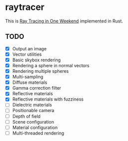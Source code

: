 # raytracer

This is [Ray Tracing in One Weekend](https://raytracing.github.io/books/RayTracingInOneWeekend.html) implemented in Rust.

## TODO

- [x] Output an image
- [x] Vector utilities
- [x] Basic skybox rendering
- [x] Rendering a sphere in normal vectors
- [x] Rendering multiple spheres
- [x] Multi-sampling
- [x] Diffuse materials
- [x] Gamma correction filter
- [x] Reflective materials
- [x] Reflective materials with fuzziness
- [ ] Dielectric materials
- [ ] Positionable camera
- [ ] Depth of field
- [ ] Scene configuration
- [ ] Material configuration
- [ ] Multi-threaded rendering